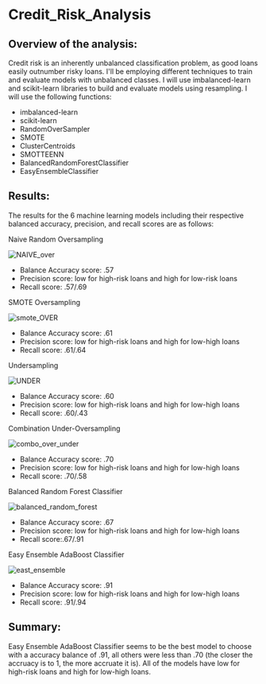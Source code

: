 # Credit_Risk_Analysis

## Overview of the analysis: 
Credit risk is an inherently unbalanced classification problem, as good loans easily outnumber risky loans. I'll be employing different techniques to train and evaluate models with unbalanced classes. I will use imbalanced-learn and scikit-learn libraries to build and evaluate models using resampling. I will use the following functions:
- imbalanced-learn
- scikit-learn
- RandomOverSampler
- SMOTE
- ClusterCentroids
- SMOTTEENN
- BalancedRandomForestClassifier
- EasyEnsembleClassifier

## Results: 
The results for the 6 machine learning models including their respective balanced accuracy, precision, and recall scores are as follows:

Naive Random Oversampling

![NAIVE_over](https://user-images.githubusercontent.com/106715923/193709120-4ca9fce3-de3b-48d6-a6ff-52ea7786f3b8.png)
- Balance Accuracy score: .57
- Precision score: low for high-risk loans and high for low-risk loans
- Recall score: .57/.69


SMOTE Oversampling

![smote_OVER](https://user-images.githubusercontent.com/106715923/193709163-d23de37e-133b-45f5-9d1a-6c139d3b928a.png)
- Balance Accuracy score: .61
- Precision score: low for high-risk loans and high for low-high loans
- Recall score: .61/.64


Undersampling

![UNDER](https://user-images.githubusercontent.com/106715923/193709202-b82b39e1-91ad-44b9-87ad-a52b2e2b9d3c.png)
- Balance Accuracy score: .60
- Precision score: low for high-risk loans and high for low-high loans
- Recall score: .60/.43


Combination Under-Oversampling

![combo_over_under](https://user-images.githubusercontent.com/106715923/193709058-7795dce3-e95c-4082-88f9-18a648bc06d4.png)
- Balance Accuracy score: .70
- Precision score: low for high-risk loans and high for low-high loans
- Recall score: .70/.58


Balanced Random Forest Classifier

![balanced_random_forest](https://user-images.githubusercontent.com/106715923/193709002-3ad85abc-171b-45d7-83d8-2ecd66ece30e.png)
- Balance Accuracy score: .67
- Precision score: low for high-risk loans and high for low-high loans
- Recall score:.67/.91


Easy Ensemble AdaBoost Classifier

![east_ensemble](https://user-images.githubusercontent.com/106715923/193708914-c651704c-095d-410f-bd03-bfe9355c044c.png)
- Balance Accuracy score: .91
- Precision score: low for high-risk loans and high for low-high loans
- Recall score: .91/.94


## Summary: 
Easy Ensemble AdaBoost Classifier seems to be the best model to choose with a accuracy balance of .91, all others were less than .70 (the closer the accruacy is to 1, the more accruate it is). All of the models have low for high-risk loans and high for low-high loans.
